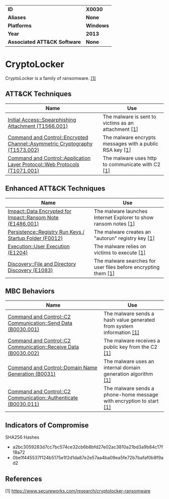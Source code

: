
<table>
<tr>
<td><b>ID</b></td>
<td><b>X0030</b></td>
</tr>
<tr>
<td><b>Aliases</b></td>
<td><b>None</b></td>
</tr>
<tr>
<td><b>Platforms</b></td>
<td><b>Windows</b></td>
</tr>
<tr>
<td><b>Year</b></td>
<td><b>2013</b></td>
</tr>
<tr>
<td><b>Associated ATT&CK Software</b></td>
<td><b>None</b></td>
</tr>
</table>


# CryptoLocker

CryptoLocker is a family of ransomware. [[1]](#1)


## ATT&CK Techniques

|Name|Use|
|---|---|
|[Initial Access::Spearphishing Attachment (T1566.001)](https://attack.mitre.org/techniques/T1566/001/)|The malware is sent to victims as an attachment [[1]](#1)|
|[Command and Control::Encrypted Channel::Asymmetric Cryptography (T1573.002)](https://attack.mitre.org/techniques/T1573/002/)|The malware encrypts messages with a public RSA key [[1]](#1)|
|[Command and Control::Application Layer Protocol::Web Protocols (T1071.001)](https://attack.mitre.org/techniques/T1071/001/)|The malware uses http to communicate with C2 [[1]](#1)|

## Enhanced ATT&CK Techniques

|Name|Use|
|---|---|
|[Impact::Data Encrypted for Impact::Ransom Note (E1486.001)](../impact/data-encrypted-for-impact.md)|The malware launches Internet Explorer to show ransom notes [[1]](#1)|
|[Persistence::Registry Run Keys / Startup Folder (F0012)](../persistence/registry-run-keys-startup-folder.md)|The malware creates an "autorun" registry key [[1]](#1)|
|[Execution::User Execution (E1204)](../execution/user-execution.md)|The malware relies on victims to execute [[1]](#1)|
|[Discovery::File and Directory Discovery (E1083)](../discovery/file-and-directory-discovery.md)|The malware searches for user files before encrypting them [[1]](#1)|

## MBC Behaviors

|Name|Use|
|---|---|
|[Command and Control::C2 Communication::Send Data (B0030.001)](../command-and-control/c2-communication.md)|The malware sends a hash value generated from system information [[1]](#1)|
|[Command and Control::C2 Communication::Receive Data (B0030.002)](../command-and-control/c2-communication.md)|The malware receives a public key from the C2 [[1]](#1)|
|[Command and Control::Domain Name Generation (B0031)](../command-and-control/domain-name-generation.md)|The malware uses an internal domain generation algorithm [[1]](#1)|
|[Command and Control::C2 Communication::Authenticate (B0030.011)](../command-and-control/c2-communication.md)|The malware sends a phone-home message with encryption to start [[1]](#1)|

## Indicators of Compromise

SHA256 Hashes
- a2bc3059283d7cc7bc574ce32cb6b8bfd27e02ac3810a21bd3a9b84c17f18a72
- 0be1f445537f124b5175e1f2d1da87e2e57aa4ba09ea5fe72b7bafaf0b8f9ad2

## References

<a name="1">[1]</a> https://www.secureworks.com/research/cryptolocker-ransomware
